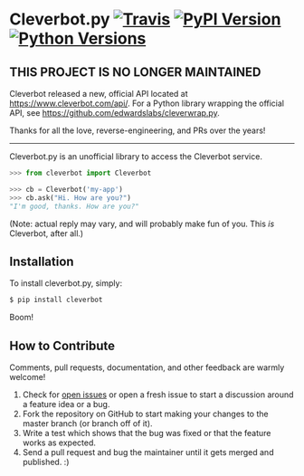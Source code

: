 # Cleverbot.py [![Travis](https://img.shields.io/travis/folz/cleverbot.py.svg?style=flat-square)](https://travis-ci.org/folz/cleverbot.py) [![PyPI Version](https://img.shields.io/pypi/v/cleverbot.svg?style=flat-square)](https://pypi.python.org/pypi/cleverbot) [![Python Versions](https://img.shields.io/pypi/pyversions/cleverbot.svg?style=flat-square)](https://pypi.python.org/pypi/cleverbot)

## THIS PROJECT IS NO LONGER MAINTAINED

Cleverbot released a new, official API located at https://www.cleverbot.com/api/. For a Python library wrapping the official API, see https://github.com/edwardslabs/cleverwrap.py.

Thanks for all the love, reverse-engineering, and PRs over the years!

- - -

Cleverbot.py is an unofficial library to access the Cleverbot service.

```python
>>> from cleverbot import Cleverbot

>>> cb = Cleverbot('my-app')
>>> cb.ask("Hi. How are you?")
"I'm good, thanks. How are you?"
```

(Note: actual reply may vary, and will probably make fun of you. This _is_ Cleverbot, after all.)

## Installation

To install cleverbot.py, simply:

```bash
$ pip install cleverbot
```

Boom!

How to Contribute
-----

Comments, pull requests, documentation, and other feedback are warmly welcome!

1. Check for [open issues](https://github.com/folz/cleverbot.py/issues) or open a fresh issue to start a discussion around a feature idea or a bug.
2. Fork the repository on GitHub to start making your changes to the master branch (or branch off of it).
3. Write a test which shows that the bug was fixed or that the feature works as expected.
4. Send a pull request and bug the maintainer until it gets merged and published. :)
